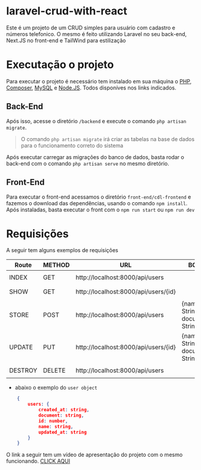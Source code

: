 # laravel-crud-with-react

Este é um projeto de um CRUD simples para usuário com cadastro e números telefonico. O mesmo é feito utilizando Laravel no seu back-end, Next.JS no front-end e TailWind para estilização

# Executação o projeto

Para executar o projeto é necessário tem instalado em sua máquina o [PHP](https://www.php.net), [Composer](https://getcomposer.org), [MySQL](https://www.mysql.com) e [Node.JS](https://nodejs.org). Todos disponíves nos links indicados.

## Back-End
Após isso, acesse o diretório ``/backend`` e execute o comando ``php artisan migrate``.

>O comando `php artisan migrate` irá criar as tabelas na base de dados para o funcionamento correto do sistema

Após executar carregar as migrações do banco de dados, basta rodar o back-end com o comando `php artisan serve` no mesmo diretório.

## Front-End

Para executar o front-end acessamos o diretório `front-end/cdl-frontend` e fazemos o download das dependências, usando o comando ``npm install``. Após instaladas, basta executar o front com o ``npm run start`` ou ``npm run dev``

# Requisições

A seguir tem alguns exemplos de requisições

|Route           |METHOD                         |URL                                 |BODY                            | RESPONSE                    |   
|----------------|-------------------------------|------------------------------------|-----------------------------   |-----------------------------|
|INDEX           |GET                            |http://localhost:8000/api/users     |                                |`[User object]`              |
|SHOW            |GET                            |http://localhost:8000/api/users/{id}|                                |`User object`                |
|STORE           |POST                           |http://localhost:8000/api/users     |{name: String, document: String}|`User object`                |
|UPDATE          |PUT                            |http://localhost:8000/api/users/{id}|{name: String, document: String}|`message: String`            |
|DESTROY         |DELETE                         |http://localhost:8000/api/users     |                                |`message: String`            |

- abaixo o exemplo do `user object`

```json
    {
        users: {
            created_at: string, 
            document: string, 
            id: number, 
            name: string, 
            updated_at: string
        }
    }
```

O link a seguir tem um vídeo de apresentação do projeto com o mesmo funcionando. [CLICK AQUI](https://drive.google.com/file/d/1wddRqIGd0eEQ5EOWVH3UHchwXo-z6xI7/view?usp=drive_link)